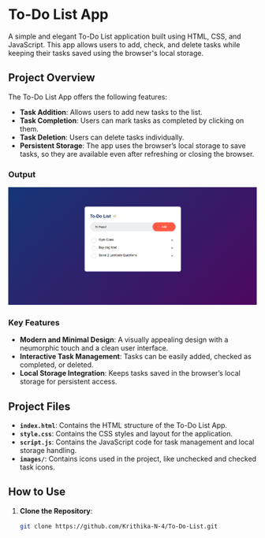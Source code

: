 # To-Do List App

A simple and elegant To-Do List application built using HTML, CSS, and JavaScript. This app allows users to add, check, and delete tasks while keeping their tasks saved using the browser's local storage.

## Project Overview

The To-Do List App offers the following features:
- **Task Addition**: Allows users to add new tasks to the list.
- **Task Completion**: Users can mark tasks as completed by clicking on them.
- **Task Deletion**: Users can delete tasks individually.
- **Persistent Storage**: The app uses the browser’s local storage to save tasks, so they are available even after refreshing or closing the browser.

### Output

![To Do List Output](./To-Do-List-output.png)

### Key Features

- **Modern and Minimal Design**: A visually appealing design with a neumorphic touch and a clean user interface.
- **Interactive Task Management**: Tasks can be easily added, checked as completed, or deleted.
- **Local Storage Integration**: Keeps tasks saved in the browser’s local storage for persistent access.

## Project Files

- **`index.html`**: Contains the HTML structure of the To-Do List App.
- **`style.css`**: Contains the CSS styles and layout for the application.
- **`script.js`**: Contains the JavaScript code for task management and local storage handling.
- **`images/`**: Contains icons used in the project, like unchecked and checked task icons.

## How to Use

1. **Clone the Repository**:
   ```bash
   git clone https://github.com/Krithika-N-4/To-Do-List.git

